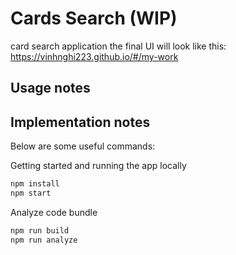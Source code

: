 # Cards Search (WIP)
card search application
the final UI will look like this: https://vinhnghi223.github.io/#/my-work
## Usage notes


## Implementation notes
Below are some useful commands:

Getting started and running the app locally
```bash
npm install
npm start
```

Analyze code bundle
```bash
npm run build
npm run analyze
```